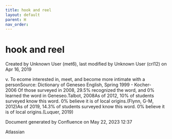 ```yaml
---
title: hook and reel
layout: default
parent: H
nav_order:
---
```


# hook and reel

Created by  Unknown User (met6), last modified by  Unknown User (crl12) on Apr 16, 2019

v. To ecome interested in, meet, and become more intimate with a personSource: Dictionary of Geneseo English, Spring 1999 - Kocher- 2006 Of those surveyed in 2008, 29.5% recognized the word, and 0% learned the word in Geneseo.Talbot, 2008As of 2012, 10% of students surveyed know this word. 0% believe it is of local origins.(Flynn, G-M, 2012)As of 2019, 14.3% of students surveyed know this word. 0% believe it is of local origins.(Luquer, 2019)

Document generated by Confluence on May 22, 2023 12:37

Atlassian
